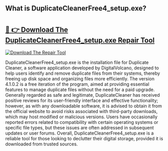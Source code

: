 ## What is DuplicateCleanerFree4_setup.exe? 

# <h2><a href="https://exedetect.com/download.php?DuplicateCleanerFree4_setup.exe">🔗 👉 Download The DuplicateCleanerFree4_setup.exe Repair Tool</a></h2>

[![Download The Repair Tool](https://exedetect.com/download-button.jpg)](https://exedetect.com/download.php?DuplicateCleanerFree4_setup.exe)

DuplicateCleanerFree4_setup.exe is the installation file for Duplicate Cleaner, a software application developed by DigitalVolcano, designed to help users identify and remove duplicate files from their systems, thereby freeing up disk space and organizing files more efficiently. The version 4.1.0.2 is a free iteration of the program, aimed at providing essential features to manage duplicate files without the need for a paid upgrade. Generally regarded as safe and legitimate, DuplicateCleaner has received positive reviews for its user-friendly interface and effective functionality; however, as with any downloadable software, it is advised to obtain it from the official website to avoid risks associated with third-party downloads, which may host modified or malicious versions. Users have occasionally reported errors related to compatibility with certain operating systems or specific file types, but these issues are often addressed in subsequent updates or user forums. Overall, DuplicateCleanerFree4_setup.exe is a reliable tool for those looking to declutter their digital storage, provided it is downloaded from trusted sources.